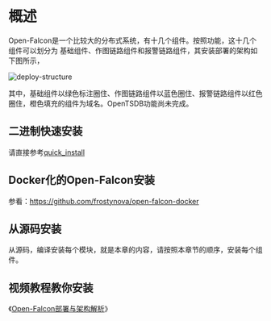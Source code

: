 # 概述

Open-Falcon是一个比较大的分布式系统，有十几个组件。按照功能，这十几个组件可以划分为 基础组件、作图链路组件和报警链路组件，其安装部署的架构如下图所示，

![deploy-structure](https://raw.githubusercontent.com/niean/niean.github.io/master/images/20150806/deploy.png)

其中，基础组件以绿色标注圈住、作图链路组件以蓝色圈住、报警链路组件以红色圈住，橙色填充的组件为域名。OpenTSDB功能尚未完成。

## 二进制快速安装

请直接参考[quick_install](../quick_install/README.md)

## Docker化的Open-Falcon安装

参看：https://github.com/frostynova/open-falcon-docker

## 从源码安装

从源码，编译安装每个模块，就是本章的内容，请按照本章节的顺序，安装每个组件。

## 视频教程教你安装

《[Open-Falcon部署与架构解析](http://www.jikexueyuan.com/course/1651.html)》

